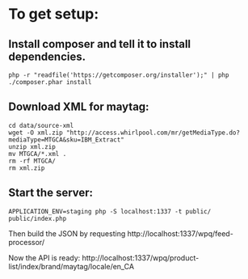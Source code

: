 # To get setup:

## Install composer and tell it to install dependencies.

    php -r "readfile('https://getcomposer.org/installer');" | php
    ./composer.phar install

## Download XML for maytag:

    cd data/source-xml
    wget -O xml.zip "http://access.whirlpool.com/mr/getMediaType.do?mediaType=MTGCA&sku=IBM_Extract"
    unzip xml.zip
    mv MTGCA/*.xml .
    rm -rf MTGCA/
    rm xml.zip

## Start the server:

    APPLICATION_ENV=staging php -S localhost:1337 -t public/ public/index.php

Then build the JSON by requesting http://localhost:1337/wpq/feed-processor/

Now the API is ready: http://localhost:1337/wpq/product-list/index/brand/maytag/locale/en_CA